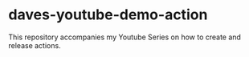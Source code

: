 # daves-youtube-demo-action
This repository accompanies my Youtube Series on how to create and release actions.
